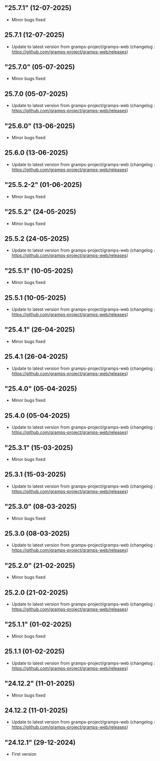 ## "25.7.1" (12-07-2025)
- Minor bugs fixed
## 25.7.1 (12-07-2025)

- Update to latest version from gramps-project/gramps-web (changelog : https://github.com/gramps-project/gramps-web/releases)

## "25.7.0" (05-07-2025)

- Minor bugs fixed

## 25.7.0 (05-07-2025)

- Update to latest version from gramps-project/gramps-web (changelog : https://github.com/gramps-project/gramps-web/releases)

## "25.6.0" (13-06-2025)

- Minor bugs fixed

## 25.6.0 (13-06-2025)

- Update to latest version from gramps-project/gramps-web (changelog : https://github.com/gramps-project/gramps-web/releases)

## "25.5.2-2" (01-06-2025)

- Minor bugs fixed

## "25.5.2" (24-05-2025)

- Minor bugs fixed

## 25.5.2 (24-05-2025)

- Update to latest version from gramps-project/gramps-web (changelog : https://github.com/gramps-project/gramps-web/releases)

## "25.5.1" (10-05-2025)

- Minor bugs fixed

## 25.5.1 (10-05-2025)

- Update to latest version from gramps-project/gramps-web (changelog : https://github.com/gramps-project/gramps-web/releases)

## "25.4.1" (26-04-2025)

- Minor bugs fixed

## 25.4.1 (26-04-2025)

- Update to latest version from gramps-project/gramps-web (changelog : https://github.com/gramps-project/gramps-web/releases)

## "25.4.0" (05-04-2025)

- Minor bugs fixed

## 25.4.0 (05-04-2025)

- Update to latest version from gramps-project/gramps-web (changelog : https://github.com/gramps-project/gramps-web/releases)

## "25.3.1" (15-03-2025)

- Minor bugs fixed

## 25.3.1 (15-03-2025)

- Update to latest version from gramps-project/gramps-web (changelog : https://github.com/gramps-project/gramps-web/releases)

## "25.3.0" (08-03-2025)

- Minor bugs fixed

## 25.3.0 (08-03-2025)

- Update to latest version from gramps-project/gramps-web (changelog : https://github.com/gramps-project/gramps-web/releases)

## "25.2.0" (21-02-2025)

- Minor bugs fixed

## 25.2.0 (21-02-2025)

- Update to latest version from gramps-project/gramps-web (changelog : https://github.com/gramps-project/gramps-web/releases)

## "25.1.1" (01-02-2025)

- Minor bugs fixed

## 25.1.1 (01-02-2025)

- Update to latest version from gramps-project/gramps-web (changelog : https://github.com/gramps-project/gramps-web/releases)

## "24.12.2" (11-01-2025)

- Minor bugs fixed

## 24.12.2 (11-01-2025)

- Update to latest version from gramps-project/gramps-web (changelog : https://github.com/gramps-project/gramps-web/releases)

## "24.12.1" (29-12-2024)

- First version
